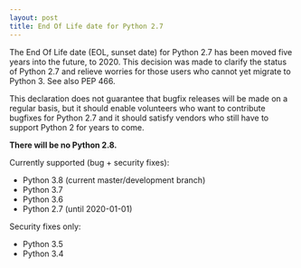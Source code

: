 ```yaml
---
layout: post
title: End Of Life date for Python 2.7 
---
```


The End Of Life date (EOL, sunset date) for Python 2.7 has been moved five years into the future, to 2020.  This decision was made to clarify the status of Python 2.7 and relieve worries for those users who cannot yet migrate to Python 3.  See also PEP 466.

This declaration does not guarantee that bugfix releases will be made on a regular basis, but it should enable volunteers who want to contribute bugfixes for Python 2.7 and it should satisfy vendors who still have to support Python 2 for years to come.

**There will be no Python 2.8.**

Currently supported (bug + security fixes):

-    Python 3.8 (current master/development branch)
-    Python 3.7
-    Python 3.6
-    Python 2.7 (until 2020-01-01)

Security fixes only:

-    Python 3.5
-    Python 3.4

